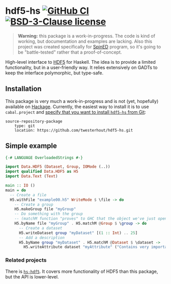 # hdf5-hs [![GitHub CI](https://github.com/twesterhout/hdf5-hs/workflows/CI/badge.svg)](https://github.com/twesterhout/hdf5-hs/actions)[![BSD-3-Clause license](https://img.shields.io/badge/license-BSD--3--Clause-blue.svg)](LICENSE)

> **Warning:** this package is a work-in-progress. The code is kind of working,
> but documentation and examples are lacking. Also this project was created
> specifically for [SpinED](...) program, so it's going to be "battle-tested"
> rather that a proof-of-concept.

High-level interface to [HDF5](https://www.hdfgroup.org/solutions/hdf5) for
Haskell. The idea is to provide a limited functionality, but in a user-friendly
way. It relies extensively on GADTs to keep the interface polymorphic, but
type-safe.


## Installation

This package is very much a work-in-progress and is not (yet, hopefully)
available on [Hackage](https://hackage.haskell.org/). Currently, the easiest way to install it is to use `cabal.project` and [specify that you want to install `hdf5-hs` from Git](https://cabal.readthedocs.io/en/3.4/cabal-project.html#specifying-packages-from-remote-version-control-locations):

```
source-repository-package
    type: git
    location: https://github.com/twesterhout/hdf5-hs.git
```


## Simple example

```haskell
{-# LANGUAGE OverloadedStrings #-}

import Data.HDF5 (Dataset, Group, IOMode (..))
import qualified Data.HDF5 as H5
import Data.Text (Text)

main :: IO ()
main = do
  -- Create a file
  H5.withFile "example00.h5" WriteMode $ \file -> do
    -- Create a group
    H5.makeGroup file "myGroup"
    -- Do something with the group
    -- (matchM function "proves" to GHC that the object we've just opened is indeed a group)
    H5.byName file "myGroup" . H5.matchM @Group $ \group -> do
      -- Create a dataset
      H5.writeDataset group "myDataset" [(1 :: Int) .. 25]
      -- Add a description
      H5.byName group "myDataset" . H5.matchM @Dataset $ \dataset ->
        H5.writeAttribute dataset "myAttribute" ("Contains very important data 😀" :: Text)
```


### Related projects

There is [`hs-hdf5`](https://github.com/mokus0/hs-hdf5). It covers more
functionality of HDF5 than this package, but the API is lower-level.
